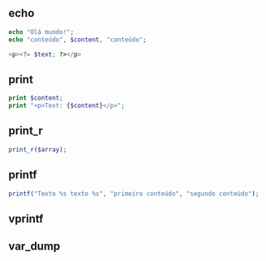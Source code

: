 ## echo
```php
echo "Olá mundo!";
echo "conteúdo", $content, "conteúdo";
```

```php
<p><?= $text; ?></p>
```

## print
```php
print $content;
print "<p>Text: {$content}</p>";
```

## print_r
```php
print_r($array);
```

## printf
```php
printf("Texto %s texto %s", "primeiro conteúdo", "segundo conteúdo");
```



## vprintf

## var_dump
<!--stackedit_data:
eyJoaXN0b3J5IjpbMTk3MjUwOTg2NywtMjY3OTY1NDU4LC0xNj
Y1NzU2NjA2XX0=
-->